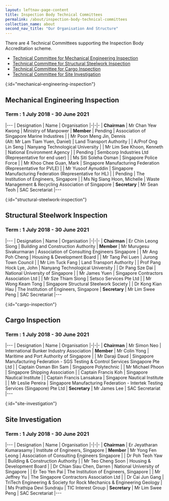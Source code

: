 ```yaml
---
layout: leftnav-page-content
title: Inspection Body Technical Committees
permalink: /about/inspection-body-technical-committees
collection_name: about
second_nav_title: "Our Organisation And Structure"
---
```


There are 4 Technical Committees supporting the Inspection Body Accreditation scheme.

* [Technical Committee for Mechanical Engineering Inspection](#mechanical-engineering-inspection)
* [Technical Committee for Structural Steelwork Inspection](#structural-steelwork-inspection)
* [Technical Committee for Cargo Inspection](#cargo-inspection)
* [Technical Committee for Site Investigation](#site-investigation)


[](){:id="mechanical-engineering-inspection"}
## Mechanical Engineering Inspection
### Term : 1 July 2018 - 30 June 2021

|---
| Designation | Name | Organisation
|-|-|-
| **Chairman** | Mr Chan Yew Kwong | Ministry of Manpower
| **Member** | Pending | Association of Singapore Marine Industires
| | Mr Poon Meng Jin, Dennis<br/>(Alt: Mr Lam Tiam Yuen, Daniel) | Land Transport Authority
| | A/Prof Ong Lin Seng | Nanyang Technological University
| | Mr Lim See Khoon, Kenneth | National Environment Agency
| | Pending | Sembcorp Industries Ltd (Representative for end user)
| | Ms Siti Soleha Osman | Singapore Police Force
| | Mr Khoo Chee Guan, Mark | Singapore Manufacturing Federation (Representative for PVLE)
| | Mr Yusoof Aynuddin | Singapore Manufacturing Federation (Representative for HL) 
| | Pending | The Institution of Engineers, Singapore
| | Ms Ng Siang Hoon, Michelle | Waste Management & Recycling Association of Singapore
| **Secretary** | Mr Sean Teoh | SAC Secretariat
|---

[](){:id="structural-steelwork-inspection"}
## Structural Steelwork Inspection
### Term : 1 July 2018 - 30 June 2021

|---
| Designation | Name | Organisation
|-|-|-
| **Chairman** | Er Chin Leong Siong | Building and Construction Authority
| **Member** | Mr Murugesu Sivakurmaran | Association of Consulting Engineers Singapore 
| | Mr Ang Poh Cheng | Housing & Development Board
| | Mr Tang Pei Luen | Jurong Town Council
| | Mr Lim Tuck Fang | Land Transport Authority
| | Prof Pang Hock Lye, John | Nanyang Technological University
| | Dr Pang Sze Dai | National University of Singapore
| | Mr James Yuen | Singapore Contractors Association Ltd
| | Mr Sze Thiam Siong | Setsco Services Pte Ltd
| | Mr Wong Keam Tong | Singapore Structural Steelwork Society
| | Dr Kong Kian Hau | The Institution of Engineers, Singapore
| **Secretary** | Mr Lim Swee Peng | SAC Secretariat
|---

[](){:id="cargo-inspection"}
## Cargo Inspection
### Term : 1 July 2018 - 30 June 2021

|---
| Designation | Name | Organisation
|-|-|-
| **Chairman** | Mr Simon Neo | International Bunker Industry Association
| **Member** | Mr Colin Yong | Maritime and Port Authority of Singapore
| | Mr Daraji Daud | Singapore Manufacturing Federation - SGS Testing & Control Services Singapore Pte Ltd
| | Captain Osman Bin Sam | Singapore Polytechnic
| | Mr Michael Phoon | Singapore Shipping Association
| | Captain Francis Koh | Singapore Nautical Institute
| | Captain Francis Lansakara | Singapore Nautical Institute
| | 	Mr Leslie Pereira | Singapore Manufacturing Federation - Intertek Testing Services (Singapore) Pte Ltd
| **Secretary** | Mr James Lee | SAC Secretariat
|---

[](){:id="site-investigation"}
## Site Investigation
### Term : 1 July 2018 - 30 June 2021

|---
| Designation | Name | Organisation
|-|-|-
| **Chairman** | Er Jeyatharan Kumarasamy | Institute of Engineers, Singapore
| **Member** | Mr Yong Fen Leong | Association of Consulting Engineers Singapore
| | Dr Poh Teoh Yaw | Building & Construction Authority
| | Mr Teo Cheng Soon | Housing & Development Board
| | Dr Chian Siau Chen, Darren | National University of Singapore
| | Er Teo Yen Pai | The Institution of Engineers, Singapore
| | Mr Jeffrey Yu | The Singapore Contractors Association Ltd
| | Dr Cai Jun Gang | TriTech Engineering & Society for Rock Mechanics & Engineering Geology
| | Ms Prathipa Devi Sundraju | TIC Interest Group
| **Secretary** | Mr Lim Swee Peng | SAC Secretariat
|---
